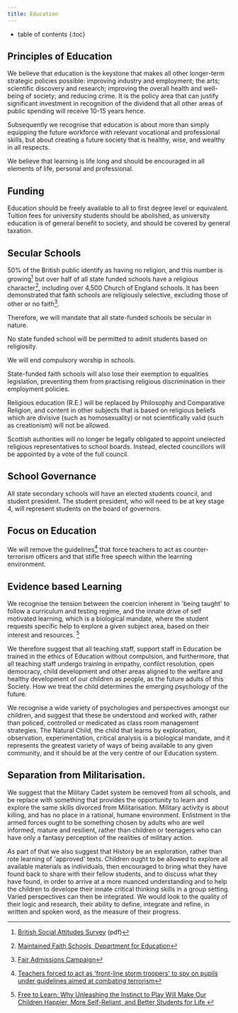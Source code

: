 ```yaml
---
title: Education
---
```


* table of contents
{:toc}

## Principles of Education

We believe that education is the keystone that makes all other longer-term strategic policies possible: improving industry and employment; the arts; scientific discovery and research; improving the overall health and well-being of society; and reducing crime. It is the policy area that can justify significant investment in recognition of the dividend that all other areas of public spending will receive 10-15 years hence.

Subsequently we recognise that education is about more than simply equipping the future workforce with relevant vocational and professional skills, but about creating a future society that is healthy, wise, and wealthy in all respects.

We believe that learning is life long and should be encouraged in all elements of life, personal and professional.

## Funding

Education should be freely available to all to first degree level or equivalent. Tuition fees for university students should be abolished, as university education is of general benefit to society, and should be covered by general taxation.

## Secular Schools

50% of the British public identify as having no religion, and this number is growing[^1] but over half of all state funded schools have a religious character[^2], including over 4,500 Church of England schools. It has been demonstrated that faith schools are religiously selective, excluding those of other or no faith[^3].

Therefore, we will mandate that all state-funded schools be secular in nature.

No state funded school will be permitted to admit students based on religiosity.

We will end compulsory worship in schools.

State-funded faith schools will also lose their exemption to equalities legislation, preventing them from practising religious discrimination in their employment policies.

Religious education (R.E.) will be replaced by Philosophy and Comparative Religion, and content in other subjects that is based on religious beliefs which are divisive (such as homosexuality) or not scientifically valid (such as creationism) will not be allowed.

Scottish authorities will no longer be legally obligated to appoint unelected religious representatives to school boards. Instead, elected councillors will be appointed by a vote of the full council.

## School Governance

All state secondary schools will have an elected students council, and student president. The student president, who will need to be at key stage 4, will represent students on the board of governors.

## Focus on Education

We will remove the guidelines[^4] that force teachers to act as counter-terrorism officers and that stifle free speech within the learning environment. 

## Evidence based Learning

We recognise the tension between the coercion inherent in 'being taught' to follow a curriculum and testing regime, and the innate drive of self motivated learning, which is a biological mandate, where the student requests specific help to explore a given subject area, based on their interest and resources. [^5]

We therefore suggest that all teaching staff, support staff in Education be trained in the ethics of Education without compulsion, and furthermore, that all teaching staff undergo training in empathy, conflict resolution, open democracy, child development and other areas aligned to the welfare and healthy development  of our children as people, as the future adults of this Society. How we treat the child determines the emerging psychology of the future.

We recognise a wide variety of psychologies and perspectives amongst our children, and suggest that these be understood and worked with, rather than policed, controlled or medicated as class room management strategies. The Natural Child, the child that learns by exploration, observation, experimentation, critical analysis is a biological mandate, and it represents the greatest variety of ways of being available to any given community, and it should be at the very centre of our Education system. 

## Separation from Militarisation.

We suggest that the Military Cadet system be removed from all schools, and be replace with something that provides the opportunity to learn and explore the same skills divorced from Militarisation. Military activity is about killing, and has no place in a rational, humane environment. Enlistment in the armed forces ought to be something chosen by adults who are well informed, mature and resilient, rather than children or teenagers who can have only a fantasy perception of the realities of military action.

As part of that we also suggest that History be an exploration, rather than rote learning of 'approved' texts. Children ought to be allowed to explore all available materials as individuals, then encouraged to bring what they have found back to share with their fellow students, and to discuss what they have found, in order to arrive at a more nuanced understanding and to help the children to develope their innate critical thinking skills in a group setting. Varied perspectives can then be integrated. We would look to the quality of their logic and research, their ability to define, integrate and refine, in written and spoken word, as the measure of their progress.

[^1]: [British Social Attitudes Survey](http://ir2.flife.de/data/natcen-social-research/igb_html/pdf/chapters/BSA28_12Religion.pdf) (pdf)
[^2]: [Maintained Faith Schools, Department for Education](https://www.gov.uk/government/publications/maintained-faith-schools/maintained-faith-schools)
[^3]: [Fair Admissions Campaign](http://fairadmissions.org.uk/groundbreaking-new-research-maps-the-segregating-impact-of-faith-school-admissions/)
[^4]: [Teachers forced to act as 'front-line storm troopers' to spy on pupils under guidelines aimed at combating terrorism](http://www.independent.co.uk/news/education/education-news/teachers-forced-to-act-as-frontline-storm-troopers-to-spy-on-pupils-under-guidelines-aimed-at-combating-terrorism-10158043.html)
[^5]: [Free to Learn: Why Unleashing the Instinct to Play Will Make Our Children Happier, More Self-Reliant, and Better Students for Life ](http://www.goodreads.com/book/show/15843125-free-to-learn)

